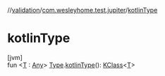 //[validation](../../index.md)/[com.wesleyhome.test.jupiter](index.md)/[kotlinType](kotlin-type.md)

# kotlinType

[jvm]\
fun &lt;[T](kotlin-type.md) : [Any](https://kotlinlang.org/api/latest/jvm/stdlib/kotlin/-any/index.html)&gt; [Type](https://docs.oracle.com/javase/8/docs/api/java/lang/reflect/Type.html).[kotlinType](kotlin-type.md)(): [KClass](https://kotlinlang.org/api/latest/jvm/stdlib/kotlin.reflect/-k-class/index.html)&lt;[T](kotlin-type.md)&gt;
